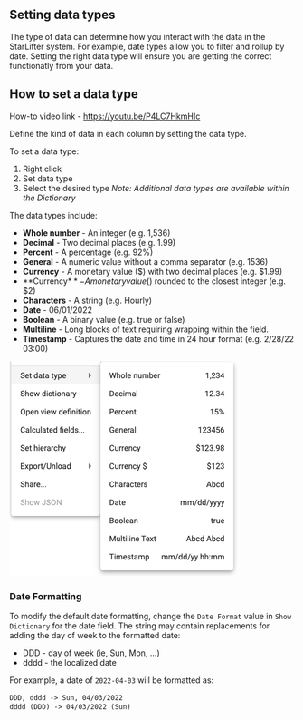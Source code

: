 ## Setting data types
The type of data can determine how you interact with the data in the StarLifter system. For example, date types allow you to filter and rollup by date. Setting the right data type will ensure you are getting the correct functionatly from your data.

## How to set a data type
How-to video link - https://youtu.be/P4LC7HkmHIc

Define the kind of data in each column by setting the data type.  

To set a data type:
1.  Right click 
2.  Set data type
3.  Select the desired type  *Note:  Additional data types are available within the Dictionary*

The data types include:

* **Whole number** - An integer (e.g. 1,536)
* **Decimal** - Two decimal places (e.g. 1.99) 
* **Percent** - A percentage (e.g. 92%)
* **General** - A numeric value without a comma separator (e.g. 1536)
* **Currency** - A monetary value ($) with two decimal places (e.g. $1.99)
* **Currency$** - A monetary value ($) rounded to the closest integer (e.g. $2)
* **Characters** - A string (e.g. Hourly)
* **Date** - 06/01/2022
* **Boolean** - A binary value (e.g. true or false)
* **Multiline** - Long blocks of text requiring wrapping within the field.
* **Timestamp** - Captures the date and time in 24 hour format (e.g. 2/28/22 03:00)

<img src="../assets/datatype.png"  style="width:403px" class="border"></img> 

### Date Formatting
To modify the default date formatting, change the `Date Format` value in `Show Dictionary` for the date field.  The string may contain replacements for adding the day of week to the formatted date:

* DDD - day of week (ie, Sun, Mon, ...)
* dddd - the localized date

For example, a date of `2022-04-03` will be formatted as:

```
DDD, dddd -> Sun, 04/03/2022
dddd (DDD) -> 04/03/2022 (Sun)
```
